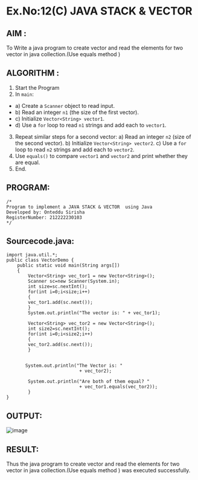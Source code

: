# Ex.No:12(C)             JAVA STACK & VECTOR
 ## AIM :

To Write a java program to create vector and read the elements for two vector in java collection.(Use equals method )
## ALGORITHM :

1.	Start the Program
2.	In `main`:
-	a) Create a `Scanner` object to read input.
-	b) Read an integer `n1` (the size of the first vector).
-	c) Initialize `Vector<String> vector1`.
-	d) Use a `for` loop to read `n1` strings and add each to `vector1`.
3.	Repeat similar steps for a second vector:
a)	Read an integer `n2` (size of the second vector).
b)	Initialize `Vector<String> vector2`.
c)	Use a `for` loop to read `n2` strings and add each to `vector2`.
4.	Use `equals()` to compare `vector1` and `vector2` and print whether they are equal.
5.	End.



## PROGRAM:
 ```
/*
Program to implement a JAVA STACK & VECTOR  using Java
Developed by: Onteddu Sirisha
RegisterNumber: 212222230103
*/
```

## Sourcecode.java:
```
import java.util.*;
public class VectorDemo {
	public static void main(String args[])
	{
		Vector<String> vec_tor1 = new Vector<String>();
        Scanner sc=new Scanner(System.in);
        int size=sc.nextInt();
	    for(int i=0;i<size;i++)
	    {
		vec_tor1.add(sc.next());
	    }
	   	System.out.println("The vector is: " + vec_tor1);

	    Vector<String> vec_tor2 = new Vector<String>();
        int size2=sc.nextInt();
        for(int i=0;i<size2;i++)
        {
        vec_tor2.add(sc.next());
        }
       
  
       System.out.println("The Vector is: "
                           + vec_tor2);
  
        System.out.println("Are both of them equal? "
                           + vec_tor1.equals(vec_tor2));
		}
}
```

## OUTPUT:

![image](https://github.com/user-attachments/assets/9735e21e-602b-4252-8f94-995cc3508352)

## RESULT:

Thus the java program to create vector and read the elements for two vector in java collection.(Use equals method ) was executed successfully.








